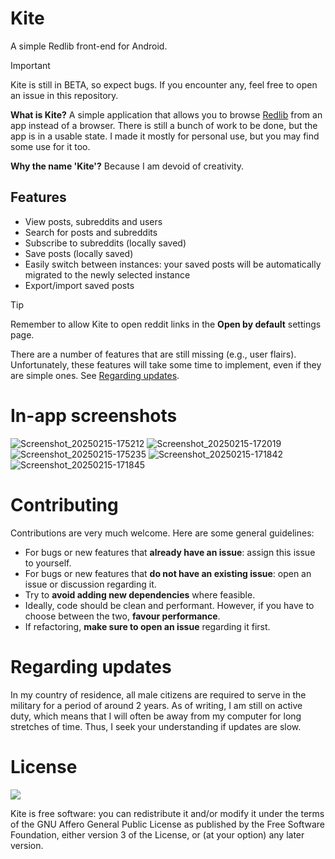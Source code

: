 # Kite
A simple Redlib front-end for Android.

> [!IMPORTANT]
> Kite is still in BETA, so expect bugs. If you encounter any, feel free to open an issue in this repository.

**What is Kite?** A simple application that allows you to browse [Redlib](https://github.com/redlib-org/redlib) from an app instead of a browser. There is still a bunch of work to be done, but the app is in a usable state. I made it mostly for personal use, but you may find some use for it too.

**Why the name 'Kite'?** Because I am devoid of creativity.

## Features
- View posts, subreddits and users
- Search for posts and subreddits
- Subscribe to subreddits (locally saved)
- Save posts (locally saved)
- Easily switch between instances: your saved posts will be automatically migrated to the newly selected instance
- Export/import saved posts

> [!TIP]
> Remember to allow Kite to open reddit links in the **Open by default** settings page.

There are a number of features that are still missing (e.g., user flairs). Unfortunately, these features will take some time to implement, even if they are simple ones. See [Regarding updates](#regarding-updates).

# In-app screenshots
![Screenshot_20250215-175212](https://github.com/user-attachments/assets/6260fdd1-58fe-4ec6-8351-d3698acf5ede)
![Screenshot_20250215-172019](https://github.com/user-attachments/assets/c0b3d400-c87d-4bd0-9e0d-e445377cf09e)
![Screenshot_20250215-175235](https://github.com/user-attachments/assets/046a3995-cecd-4b89-a4e3-34028746ae5c)
![Screenshot_20250215-171842](https://github.com/user-attachments/assets/cb22a691-be9b-4f8e-a160-86bb7266aa6a)
![Screenshot_20250215-171845](https://github.com/user-attachments/assets/46ccc25c-705a-496b-8fd4-4d32208cc184)

# Contributing
Contributions are very much welcome. Here are some general guidelines:

- For bugs or new features that **already have an issue**: assign this issue to yourself.
- For bugs or new features that **do not have an existing issue**: open an issue or discussion regarding it.
- Try to **avoid adding new dependencies** where feasible.
- Ideally, code should be clean and performant. However, if you have to choose between the two, **favour performance**.
- If refactoring, **make sure to open an issue** regarding it first.

# Regarding updates
In my country of residence, all male citizens are required to serve in the military for a period of around 2 years. As of writing, I am still on active duty, which means that I will often be away from my computer for long stretches of time. Thus, I seek your understanding if updates are slow.

# License
![](https://www.gnu.org/graphics/agplv3-155x51.png)

Kite is free software: you can redistribute it and/or modify it under the terms of the GNU Affero General Public License as published by the Free Software Foundation, either version 3 of the License, or (at your option) any later version.

